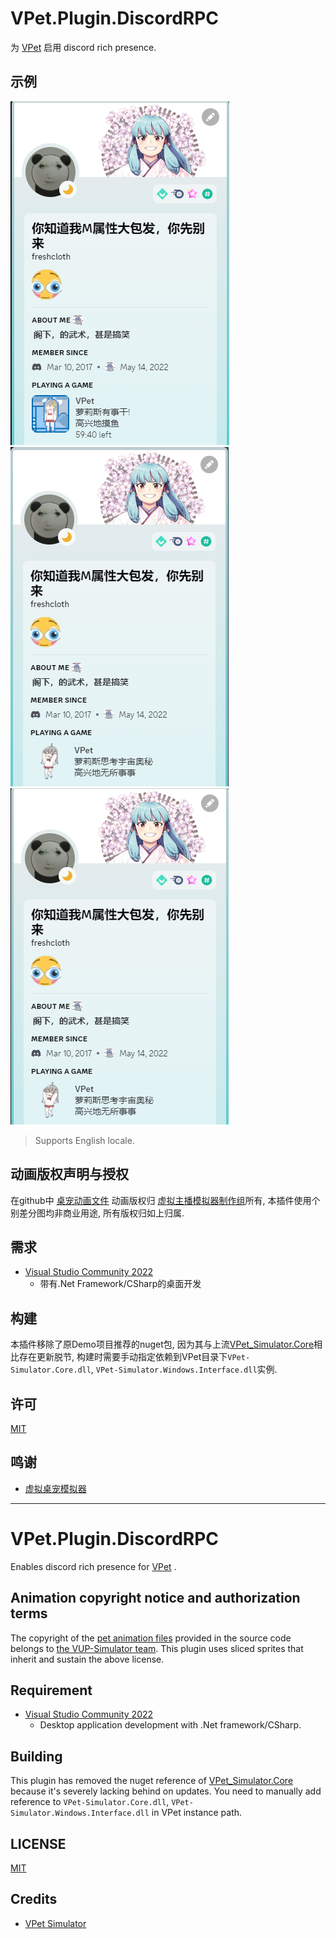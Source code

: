 # VPet.Plugin.DiscordRPC
 为 [VPet](https://github.com/LorisYounger/VPet) 启用 discord rich presence.


## 示例
![slacking](static/assets/slacking.png)
![idling](static/assets/idling.png)
![cosmos](static/assets/cosmos.png)
> Supports English locale.


## 动画版权声明与授权

在github中 [桌宠动画文件](https://github.com/LorisYounger/VPet/tree/main/VPet-Simulator.Windows/mod/0000_core/pet/vup) 动画版权归 [虚拟主播模拟器制作组](https://www.exlb.net/VUP-Simulator)所有, 本插件使用个别差分图均非商业用途, 所有版权归如上归属.


## 需求
- [Visual Studio Community 2022](https://visualstudio.microsoft.com/)
  - 带有.Net Framework/CSharp的桌面开发


## 构建
本插件移除了原Demo项目推荐的nuget包, 因为其与上流[VPet_Simulator.Core](https://github.com/LorisYounger/VPet/tree/main/VPet-Simulator.Core)相比存在更新脱节, 构建时需要手动指定依赖到VPet目录下`VPet-Simulator.Core.dll`, `VPet-Simulator.Windows.Interface.dll`实例.


## 许可

[MIT](LICENSE)


## 鸣谢

- [虚拟桌宠模拟器](https://github.com/LorisYounger/VPet)


---


# VPet.Plugin.DiscordRPC
 Enables discord rich presence for [VPet](https://github.com/LorisYounger/VPet) .


## Animation copyright notice and authorization terms

The copyright of the [pet animation files](./VPet-Simulator.Windows/mod/0000_core/pet/vup) provided in the source code belongs to [the VUP-Simulator team](https://www.exlb.net/VUP-Simulator). This plugin uses sliced sprites that inherit and sustain the above license.


## Requirement
- [Visual Studio Community 2022](https://visualstudio.microsoft.com/)
  - Desktop application development with .Net framework/CSharp.


## Building
This plugin has removed the nuget reference of [VPet_Simulator.Core](https://github.com/LorisYounger/VPet/tree/main/VPet-Simulator.Core) because it's severely lacking behind on updates. You need to manually add reference to `VPet-Simulator.Core.dll`, `VPet-Simulator.Windows.Interface.dll` in VPet instance path.


## LICENSE

[MIT](LICENSE)


## Credits

- [VPet Simulator](https://github.com/LorisYounger/VPet)

